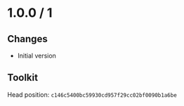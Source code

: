 # 1.0.0 / 1

## Changes

- Initial version

## Toolkit

Head position: `c146c5400bc59930cd957f29cc02bf0090b1a6be`


